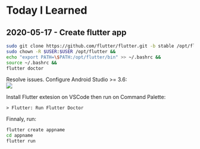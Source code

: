 # Today I Learned  

## 2020-05-17 - Create flutter app  
```bash
sudo git clone https://github.com/flutter/flutter.git -b stable /opt/flutter &&
sudo chown -R $USER:$USER /opt/flutter && 
echo "export PATH=\$PATH:/opt/flutter/bin" >> ~/.bashrc && 
source ~/.bashrc && 
flutter doctor
```
Resolve issues. 
Configure Android Studio >= 3.6:  
![](https://flutter.dev/assets/get-started/android/android-sdk-tools-7a3eaa161678e404dc0c570cc0f4921944a3413586bad47b5e1f585ddfefada0.png)  

Install Flutter extesion on VSCode then run on Command Palette:  
```vscode
> Flutter: Run Flutter Doctor
```  

Finnaly, run:
```bash
flutter create appname
cd appname  
flutter run
```